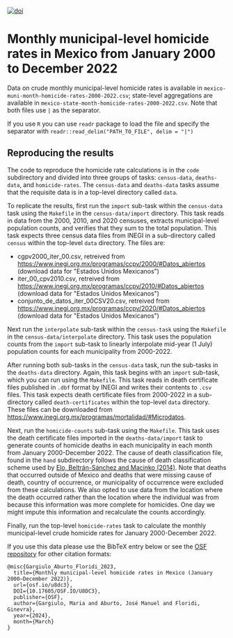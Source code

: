 [![doi](https://img.shields.io/badge/DOI-10.17605/OSF.IO/U8DC3-lightgrey.svg?style=for-the-badge)][doi]

[doi]: https://doi.org/10.17605/OSF.IO/U8DC3


# Monthly municipal-level homicide rates in Mexico from January 2000 to December 2022

Data on crude monthly municipal-level homicide rates is available in `mexico-muni-month-homicide-rates-2000-2022.csv`; state-level aggregations are available in `mexico-state-month-homicide-rates-2000-2022.csv`. Note that both files use `|` as the separator.

If you use `R` you can use `readr` package to load the file and specify the separator with `readr::read_delim("PATH_TO_FILE", delim = "|")` 

## Reproducing the results
The code to reproduce the homicide rate calculations is in the `code` subdirectory and divided into three groups of tasks: `census-data`, `deaths-data`, and `homicide-rates`. The `census-data` and `deaths-data` tasks assume that the requisite data is in a top-level directory called `data`.

To replicate the results, first run the `import` sub-task within the `census-data` task using the `Makefile` in the `census-data/import` directory. This task reads in data from the 2000, 2010, and 2020 censuses, extracts municipal-level population counts, and verifies that they sum to the total population. This task expects three census data files from INEGI in a sub-directory called `census` within the top-level `data` directory. The files are:

- cgpv2000_iter_00.csv, retreived from https://www.inegi.org.mx/programas/ccpv/2000/#Datos_abiertos (download data for "Estados Unidos Mexicanos")
- iter_00_cpv2010.csv, retreived from https://www.inegi.org.mx/programas/ccpv/2010/#Datos_abiertos (download data for "Estados Unidos Mexicanos")
- conjunto_de_datos_iter_00CSV20.csv, retreived from https://www.inegi.org.mx/programas/ccpv/2020/#Datos_abiertos (download data for "Estados Unidos Mexicanos")

Next run the `interpolate` sub-task within the `census-task` using the `Makefile` in the `census-data/interpolate` directory. This task uses the population counts from the `import` sub-task to linearly interpolate mid-year (1 July) population counts for each municipality from 2000-2022.

After running both sub-tasks in the `census-data` task, run the sub-tasks in the `deaths-data` directory. Again, this task begins with an `import` sub-task, which you can run using the `Makefile`. This task reads in death certificate files published in `.dbf` format by INEGI and writes their contents to `.csv` files. This task expects death certificate files from 2000-2022 in a sub-directory called `death-certificates` within the top-level `data` directory. These files can be downloaded from https://www.inegi.org.mx/programas/mortalidad/#Microdatos.

Next, run the `homicide-counts` sub-task using the `Makefile`. This task uses the death certificate files imported in the `deaths-data/import` task to generate counts of homicide deaths in each municipality in each month from January 2000-December 2022. The cause of death classification file, found in the `hand` subdirectory follows the cause of death classification scheme used by [Elo, Beltrán-Sánchez and Macinko (2014)](https://pubmed.ncbi.nlm.nih.gov/24554793/). Note that deaths that occurred outside of Mexico and deaths that were missing cause of death, country of occurrence, or municipality of occurrence were excluded from these calculations. We also opted to use data from the location where the death occurred rather than the location where the individual was from because this information was more complete for homicides. One day we might impute this information and recalculate the counts accordingly.

Finally, run the top-level `homicide-rates` task to calculate the monthly municipal-level crude homicide rates for January 2000-December 2022.

If you use this data please use the BibTeX entry below or see the [OSF repository](https://osf.io/u8dc3/) for other citation formats:

```
@misc{Gargiulo_Aburto_Floridi_2023,
  title={Monthly municipal-level homicide rates in Mexico (January 2000–December 2022)},
  url={osf.io/u8dc3},
  DOI={10.17605/OSF.IO/U8DC3},
  publisher={OSF},
  author={Gargiulo, Maria and Aburto, José Manuel and Floridi, Ginevra},
  year={2024},
  month={March}
}
```
